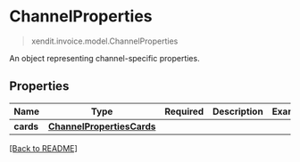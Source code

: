 # ChannelProperties
> xendit.invoice.model.ChannelProperties

An object representing channel-specific properties.

## Properties
| Name | Type | Required | Description | Examples |
|------------|:-------------:|:-------------:|-------------|:-------------:|
| **cards** | [**ChannelPropertiesCards**](ChannelPropertiesCards.md) | |   |  |


[[Back to README]](../../README.md)


